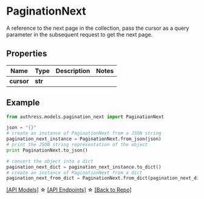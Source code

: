 # PaginationNext

A reference to the next page in the collection, pass the cursor as a query parameter in the subsequent request to get the next page.

## Properties
Name | Type | Description | Notes
------------ | ------------- | ------------- | -------------
**cursor** | **str** |  | 

## Example

```python
from authress.models.pagination_next import PaginationNext

json = "{}"
# create an instance of PaginationNext from a JSON string
pagination_next_instance = PaginationNext.from_json(json)
# print the JSON string representation of the object
print PaginationNext.to_json()

# convert the object into a dict
pagination_next_dict = pagination_next_instance.to_dict()
# create an instance of PaginationNext from a dict
pagination_next_from_dict = PaginationNext.from_dict(pagination_next_dict)
```
[[API Models]](./README.md#documentation-for-models) ☆ [[API Endpoints]](./README.md#documentation-for-api-endpoints) ☆ [[Back to Repo]](../README.md)



